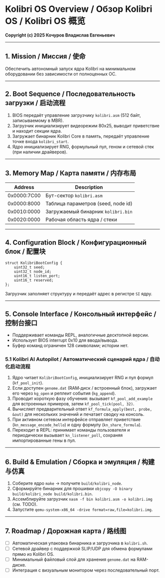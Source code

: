 # Kolibri OS Overview / Обзор Kolibri OS / Kolibri OS 概览

**Copyright (c) 2025 Кочуров Владислав Евгеньевич**

---

## 1. Mission / Миссия / 使命

Обеспечить автономный запуск ядра Kolibri на минимальном оборудовании без зависимости от полноценных ОС.

---

## 2. Boot Sequence / Последовательность загрузки / 启动流程

1. BIOS передаёт управление загрузчику `kolibri.asm` (512 байт, записываемому в MBR).
2. Загрузчик инициализирует видеорежим 80x25, выводит приветствие и находит секции ядра.
3. Загружает бинарник Kolibri Core в память, передаёт управление точке входа `kolibri_start`.
4. Ядро инициализирует RNG, формульный пул, геном и сетевой стек (при наличии драйверов).

---

## 3. Memory Map / Карта памяти / 内存布局

| Address | Description |
|---------|-------------|
| 0x0000:7C00 | Бут-сектор `kolibri.asm` |
| 0x0000:8000 | Таблица параметров (seed, node id) |
| 0x0010:0000 | Загружаемый бинарник `kolibri.bin` |
| 0x0020:0000 | Рабочая область ядра / стеки |

---

## 4. Configuration Block / Конфигурационный блок / 配置块

```
struct KolibriBootConfig {
    uint32_t seed;
    uint32_t node_id;
    uint16_t listen_port;
    uint16_t reserved;
};
```

Загрузчик заполняет структуру и передаёт адрес в регистре `SI` ядру.

---

## 5. Console Interface / Консольный интерфейс / 控制台接口

- Поддерживает команды REPL, аналогичные десктопной версии.
- Использует BIOS interrupt 0x10 для ввода/вывода.
- Буфер команд ограничен 128 символами; истории нет.

### 5.1 Kolibri AI Autopilot / Автоматический сценарий ядра / 自动化启动流程

1. Ядро читает `KolibriBootConfig`, инициализирует RNG и пул формул (`kf_pool_init`).
2. Если доступен `genome.dat` (RAM‑диск / встроенный блок), загружает его через `kg_open` и реплеит события (`kg_append`).
3. Проводит короткую фазу обучения: вызывает `kf_pool_add_example` для встроенных примеров, затем `kf_pool_tick(pool, 32)`.
4. Вычисляет предварительный ответ `kf_formula_apply(best, probe, &out)` для нескольких значений и печатает сводку на консоль.
5. При активном сетевом интерфейсе отправляет приветствие (`kn_message_encode_hello`) и одну формулу (`kn_share_formula`).
6. Переходит в REPL: принимает команды пользователя и периодически вызывает `kn_listener_poll`, сохраняя импортированные гены в пул.

---

## 6. Build & Emulation / Сборка и эмуляция / 构建与仿真

1. Соберите ядро `make` → получите `build/kolibri_node`.
2. Сформируйте бинарник для прошивки `objcopy -O binary build/kolibri_node build/kolibri.bin`.
3. Ассемблируйте загрузчик `nasm -f bin kolibri.asm -o kolibri.img` (см. TODO).
4. Запустите `qemu-system-x86_64 -drive format=raw,file=kolibri.img`.

---

## 7. Roadmap / Дорожная карта / 路线图

- [ ] Автоматическая упаковка бинарника и загрузчика в `kolibri.sh`.
- [ ] Сетевой драйвер с поддержкой SLIP/UDP для обмена формулами прямо из Kolibri OS.
- [ ] Минимальный файловый слой для хранения `genome.dat` на RAM-диске.
- [ ] Интеграция с визуальным монитором через последовательный порт.
